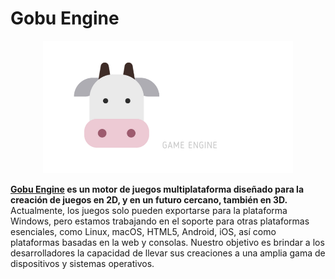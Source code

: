 # Gobu Engine

<p align="center">
  <a href="https://gobuengine.org">
    <img src="logo.png" width="400" alt="Godot Engine logo">
  </a>
</p>

**[Gobu Engine](https://gobuengine.org) es un motor de juegos multiplataforma diseñado para la creación de juegos en 2D, y en un futuro cercano, también en 3D.** Actualmente, los juegos solo pueden exportarse para la plataforma Windows, pero estamos trabajando en el soporte para otras plataformas esenciales, como Linux, macOS, HTML5, Android, iOS, así como plataformas basadas en la web y consolas. Nuestro objetivo es brindar a los desarrolladores la capacidad de llevar sus creaciones a una amplia gama de dispositivos y sistemas operativos.
